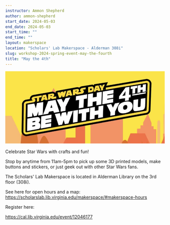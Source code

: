 ```yaml
---
instructor: Ammon Shepherd
author: ammon-shepherd
start_date: 2024-05-03
end_date: 2024-05-03
start_time: ""
end_time: ""
layout: makerspace
location: "Scholars' Lab Makerspace - Alderman 308i"
slug: workshop-2024-spring-event-may-the-fourth
title: "May the 4th"
---
```


![May the 4th](/assets/post-media/workshops/star-wars-day.png)

Celebrate Star Wars with crafts and fun!

Stop by anytime from 11am-5pm to pick up some 3D printed models, make buttons and stickers, or just geek out with other Star Wars fans.

The Scholars' Lab Makerspace is located in Alderman Library on the 3rd floor (308i).

See here for open hours and a map: <a href="https://scholarslab.lib.virginia.edu/makerspace/#makerspace-hours">https://scholarslab.lib.virginia.edu/makerspace/#makerspace-hours</a>

Register here:

[https://cal.lib.virginia.edu/event/12046177 ](https://cal.lib.virginia.edu/event/12046177)

